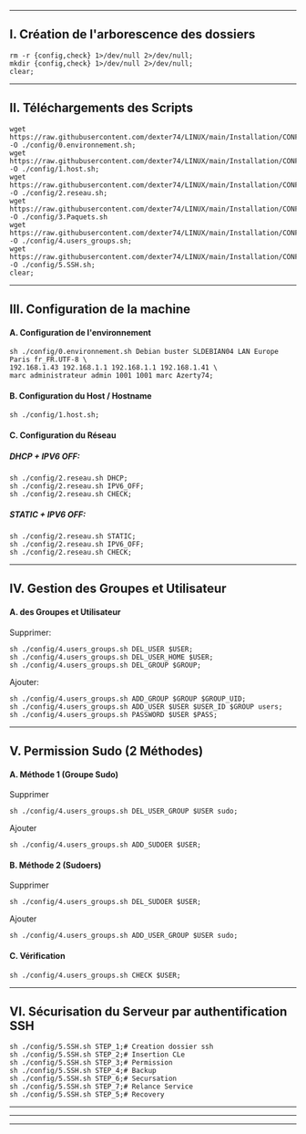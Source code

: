 -----------------------------------------------------------------------------------------------------

## I. Création de l'arborescence des dossiers
````console
rm -r {config,check} 1>/dev/null 2>/dev/null;
mkdir {config,check} 1>/dev/null 2>/dev/null;
clear;
````

-----------------------------------------------------------------------------------------------------

## II. Téléchargements des Scripts
````console
wget https://raw.githubusercontent.com/dexter74/LINUX/main/Installation/CONFIG/0.environnement.sh -O ./config/0.environnement.sh;
wget https://raw.githubusercontent.com/dexter74/LINUX/main/Installation/CONFIG/1.host.sh          -O ./config/1.host.sh;
wget https://raw.githubusercontent.com/dexter74/LINUX/main/Installation/CONFIG/2.reseau.sh        -O ./config/2.reseau.sh;
wget https://raw.githubusercontent.com/dexter74/LINUX/main/Installation/CONFIG/3.Paquets.sh       -O ./config/3.Paquets.sh
wget https://raw.githubusercontent.com/dexter74/LINUX/main/Installation/CONFIG/4.users_groups.sh  -O ./config/4.users_groups.sh;
wget https://raw.githubusercontent.com/dexter74/LINUX/main/Installation/CONFIG/SSH.sh             -O ./config/5.SSH.sh;
clear;
````

-----------------------------------------------------------------------------------------------------

## III. Configuration de la machine

#### A. Configuration de l'environnement
````console
sh ./config/0.environnement.sh Debian buster SLDEBIAN04 LAN Europe Paris fr_FR.UTF-8 \
192.168.1.43 192.168.1.1 192.168.1.1 192.168.1.41 \
marc administrateur admin 1001 1001 marc Azerty74;
````

#### B. Configuration du Host / Hostname
````console
sh ./config/1.host.sh;
````

#### C. Configuration du Réseau

##### DHCP + IPV6 OFF:
````console
sh ./config/2.reseau.sh DHCP;
sh ./config/2.reseau.sh IPV6_OFF;
sh ./config/2.reseau.sh CHECK;
````

##### STATIC + IPV6 OFF:
````console
sh ./config/2.reseau.sh STATIC;
sh ./config/2.reseau.sh IPV6_OFF;
sh ./config/2.reseau.sh CHECK;
````

-----------------------------------------------------------------------------------------------------

## IV. Gestion des Groupes et Utilisateur

#### A. des Groupes et Utilisateur

Supprimer:
````console
sh ./config/4.users_groups.sh DEL_USER $USER;
sh ./config/4.users_groups.sh DEL_USER_HOME $USER;
sh ./config/4.users_groups.sh DEL_GROUP $GROUP;
````

Ajouter:
````console
sh ./config/4.users_groups.sh ADD_GROUP $GROUP $GROUP_UID;
sh ./config/4.users_groups.sh ADD_USER $USER $USER_ID $GROUP users;
sh ./config/4.users_groups.sh PASSWORD $USER $PASS;
````


-----------------------------------------------------------------------------------------------------

## V. Permission Sudo (2 Méthodes)

#### A. Méthode 1 (Groupe Sudo)

Supprimer
````console
sh ./config/4.users_groups.sh DEL_USER_GROUP $USER sudo;
````

Ajouter
````console
sh ./config/4.users_groups.sh ADD_SUDOER $USER;
````


#### B. Méthode 2 (Sudoers)

Supprimer
````console
sh ./config/4.users_groups.sh DEL_SUDOER $USER;
````

Ajouter
````console
sh ./config/4.users_groups.sh ADD_USER_GROUP $USER sudo;
````


#### C. Vérification
````console
sh ./config/4.users_groups.sh CHECK $USER;
````

-----------------------------------------------------------------------------------------------------

## VI. Sécurisation du Serveur par authentification SSH
```
sh ./config/5.SSH.sh STEP_1;# Creation dossier ssh
sh ./config/5.SSH.sh STEP_2;# Insertion CLe
sh ./config/5.SSH.sh STEP_3;# Permission
sh ./config/5.SSH.sh STEP_4;# Backup
sh ./config/5.SSH.sh STEP_6;# Secursation
sh ./config/5.SSH.sh STEP_7;# Relance Service
sh ./config/5.SSH.sh STEP_5;# Recovery
```

-----------------------------------------------------------------------------------------------------

-----------------------------------------------------------------------------------------------------

-----------------------------------------------------------------------------------------------------

